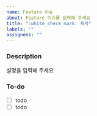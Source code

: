 ```yaml
---
name: Feature 이슈
about: Feature 이슈를 입력해 주세요
title: ":white_check_mark: 제목"
labels: ""
assignees: ""
---
```


### Description

설명을 입력해 주세요

### To-do

- [ ] todo
- [ ] todo
